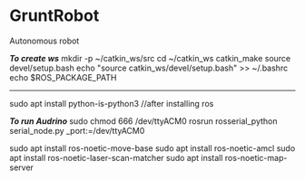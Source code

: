 # GruntRobot
Autonomous  robot

***To create ws***
mkdir -p ~/catkin_ws/src
cd ~/catkin_ws
catkin_make
source devel/setup.bash
echo "source catkin_ws/devel/setup.bash" >> ~/.bashrc
echo $ROS_PACKAGE_PATH
********************

sudo apt install python-is-python3 //after installing ros

***To run Audrino***
sudo chmod 666 /dev/ttyACM0
rosrun rosserial_python serial_node.py _port:=/dev/ttyACM0

sudo apt install ros-noetic-move-base
sudo apt install ros-noetic-amcl
sudo apt install ros-noetic-laser-scan-matcher
sudo apt install ros-noetic-map-server
